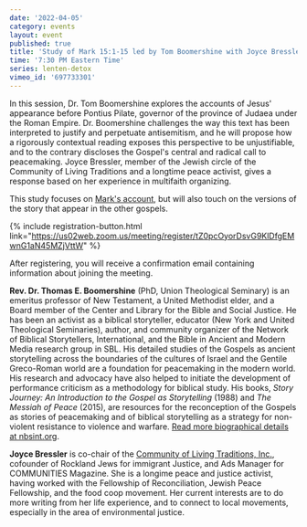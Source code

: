 ```yaml
---
date: '2022-04-05'
category: events
layout: event
published: true
title: 'Study of Mark 15:1-15 led by Tom Boomershine with Joyce Bressler, respondent'
time: '7:30 PM Eastern Time'
series: lenten-detox
vimeo_id: '697733301'
---
```

In this session, Dr. Tom Boomershine explores the accounts of Jesus' appearance before Pontius Pilate, governor of the province of Judaea under the Roman Empire. Dr. Boomershine challenges the way this text has been interpreted to justify and perpetuate antisemitism, and he will propose how a rigorously contextual reading exposes this perspective to be unjustifiable, and to the contrary discloses the Gospel's central and radical call to peacemaking. Joyce Bressler, member of the Jewish circle of the Community of Living Traditions and a longtime peace activist, gives a response based on her experience in multifaith organizing.

This study focuses on [Mark's account](https://bible.oremus.org/?ql=511340094), but will also touch on the versions of the story that appear in the other gospels.

{% include registration-button.html link="https://us02web.zoom.us/meeting/register/tZ0pcOyorDsvG9KlDfgEMwnG1aN45MZjVttW" %}

After registering, you will receive a confirmation email containing information about joining the meeting.

**Rev. Dr. Thomas E. Boomershine** (PhD, Union Theological Seminary) is an emeritus professor of New Testament, a United Methodist elder, and a Board member of the Center and Library for the Bible and Social Justice. He has been an activist as a biblical storyteller, educator (New York and United Theological Seminaries), author, and community organizer of the Network of Biblical Storytellers, International, and the Bible in Ancient and Modern Media research group in SBL. His detailed studies of the Gospels as ancient storytelling across the boundaries of the cultures of Israel and the Gentile Greco-Roman world are a foundation for peacemaking in the modern world. His research and advocacy have also helped to initiate the development of performance criticism as a methodology for biblical study. His books, _Story Journey: An Introduction to the Gospel as Storytelling_ (1988) and _The Messiah of Peace_ (2015), are resources for the reconception of the Gospels as stories of peacemaking and of biblical storytelling as a strategy for non-violent resistance to violence and warfare. [Read more biographical details at nbsint.org](https://www.nbsint.org/about/our-founder-dr-tom-boomershine/).

**Joyce Bressler** is co-chair of the [Community of Living Traditions, Inc.](https://www.facebook.com/CLTMultifaith/), cofounder of Rockland Jews for immigrant Justice, and Ads Manager for COMMUNITIES Magazine. She is a longime peace and justice activist, having worked with the Fellowship of Reconciliation, Jewish Peace Fellowship, and the food coop movement. Her current interests are to do more writing from her life experience, and to connect to local movements, especially in the area of environmental justice.
